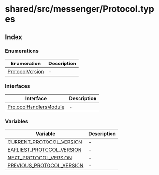 # shared/src/messenger/Protocol.types

## Index

### Enumerations

| Enumeration | Description |
| ------ | ------ |
| [ProtocolVersion](../protocol-types/enumerations/protocol-version.md) | - |

### Interfaces

| Interface | Description |
| ------ | ------ |
| [ProtocolHandlersModule](../protocol-types/interfaces/protocol-handlers-module.md) | - |

### Variables

| Variable | Description |
| ------ | ------ |
| [CURRENT\_PROTOCOL\_VERSION](../protocol-types/variables/current-protocol-version.md) | - |
| [EARLIEST\_PROTOCOL\_VERSION](../protocol-types/variables/earliest-protocol-version.md) | - |
| [NEXT\_PROTOCOL\_VERSION](../protocol-types/variables/next-protocol-version.md) | - |
| [PREVIOUS\_PROTOCOL\_VERSION](../protocol-types/variables/previous-protocol-version.md) | - |
